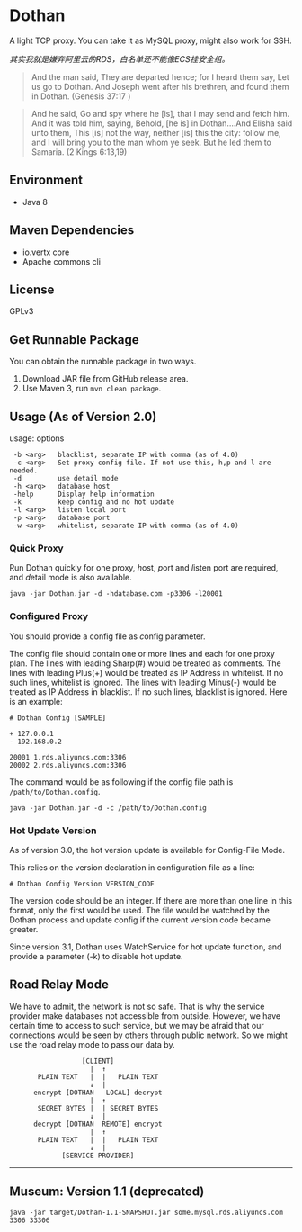 # Dothan

A light TCP proxy. You can take it as MySQL proxy, might also work for SSH.

_其实我就是嫌弃阿里云的RDS，白名单还不能像ECS挂安全组。_ 

> And the man said, They are departed hence; for I heard them say, Let us go to Dothan. And Joseph went after his brethren, and found them in Dothan. (Genesis 37:17 )

> And he said, Go and spy where he [is], that I may send and fetch him. And it was told him, saying, Behold, [he is] in Dothan....And Elisha said unto them, This [is] not the way, neither [is] this the city: follow me, and I will bring you to the man whom ye seek. But he led them to Samaria. (2 Kings 6:13,19)

## Environment

* Java 8

## Maven Dependencies

* io.vertx core
* Apache commons cli

## License

GPLv3

## Get Runnable Package

You can obtain the runnable package in two ways.

1. Download JAR file from GitHub release area.
1. Use Maven 3, run `mvn clean package`. 


## Usage (As of Version 2.0)

usage: options

     -b <arg>   blacklist, separate IP with comma (as of 4.0)
     -c <arg>   Set proxy config file. If not use this, h,p and l are needed.
     -d         use detail mode
     -h <arg>   database host
     -help      Display help information
     -k         keep config and no hot update
     -l <arg>   listen local port
     -p <arg>   database port
     -w <arg>   whitelist, separate IP with comma (as of 4.0)

### Quick Proxy 

Run Dothan quickly for one proxy, *h*ost, *p*ort and *l*isten port are required, and *d*etail mode is also available.

    java -jar Dothan.jar -d -hdatabase.com -p3306 -l20001

### Configured Proxy

You should provide a config file as *c*onfig parameter.

The config file should contain one or more lines and each for one proxy plan. 
The lines with leading Sharp(#) would be treated as comments. 
The lines with leading Plus(+) would be treated as IP Address in whitelist. If no such lines, whitelist is ignored.
The lines with leading Minus(-) would be treated as IP Address in blacklist. If no such lines, blacklist is ignored.
Here is an example:

````
# Dothan Config [SAMPLE]

+ 127.0.0.1
- 192.168.0.2

20001 1.rds.aliyuncs.com:3306
20002 2.rds.aliyuncs.com:3306
````

The command would be as following if the config file path is  `/path/to/Dothan.config`.

    java -jar Dothan.jar -d -c /path/to/Dothan.config

### Hot Update Version

As of version 3.0, the hot version update is available for Config-File Mode.

This relies on the version declaration in configuration file as a line:

    # Dothan Config Version VERSION_CODE

The version code should be an integer. 
If there are more than one line in this format, only the first would be used. 
The file would be watched by the Dothan process and update config if the current version code became greater.

Since version 3.1, Dothan uses WatchService for hot update function, and provide a parameter (-k) to disable hot update.

## Road Relay Mode

We have to admit, the network is not so safe. That is why the service provider make databases not accessible from outside.
However, we have certain time to access to such service, but we may be afraid that our connections would be seen by others through public network.
So we might use the road relay mode to pass our data by.

````
                  [CLIENT] 
                    |  ↑
       PLAIN TEXT   |  |   PLAIN TEXT
                    ↓  |
      encrypt [DOTHAN   LOCAL] decrypt
                    |  ↑
       SECRET BYTES |  | SECRET BYTES
                    ↓  |
      decrypt [DOTHAN  REMOTE] encrypt
                    |  ↑
       PLAIN TEXT   |  |   PLAIN TEXT
                    ↓  |
             [SERVICE PROVIDER]
````


----

## Museum: Version 1.1 (deprecated)

    java -jar target/Dothan-1.1-SNAPSHOT.jar some.mysql.rds.aliyuncs.com 3306 33306
